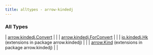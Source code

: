 ```yaml
---
title: alltypes - arrow-kindedj
---
```


### All Types

| [arrow.kindedj.Convert](../arrow.kindedj/-convert/index.html) |  |
| [arrow.kindedj.ForConvert](../arrow.kindedj/-for-convert.html) |  |
| [io.kindedj.Hk](../arrow.kindedj/io.kindedj.-hk/index.html) (extensions in package arrow.kindedj) |  |
| [arrow.Kind](../arrow.kindedj/arrow.-kind/index.html) (extensions in package arrow.kindedj) |  |

